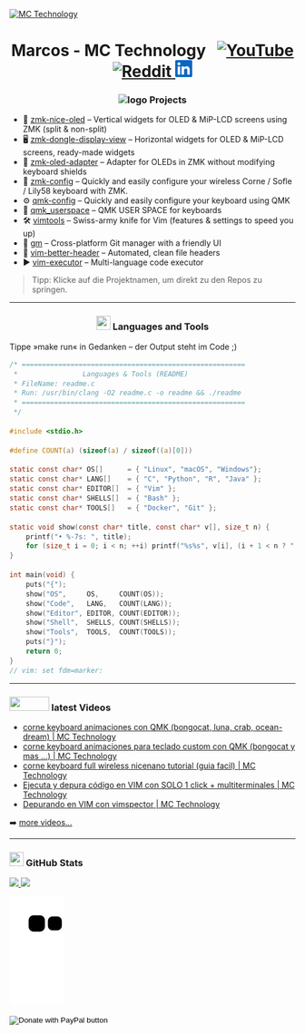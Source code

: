 [![MC Technology](src/mctechnology_extendido.GIF)](https://www.youtube.com/c/mctechnology17)

<h1 align="center">
  Marcos - MC Technology
  &nbsp;
  <a href="https://youtube.com/@mctechnology17" title="YouTube" target="_blank" rel="noopener">
    <img src="./src/youtube.png" width="30" alt="YouTube">
  </a>
  <a href="https://www.reddit.com/user/mctechnology17" title="Reddit" target="_blank" rel="noopener">
    <img src="./src/reddit.png" width="30" alt="Reddit">
  </a>
  <a href="https://www.linkedin.com/in/marcos-chow-castro-56a300255/" title="LinkedIn" target="_blank" rel="noopener">
    <img src="./src/linkedin.png" width="30" alt="LinkedIn">
  </a>
</h1>

<h3 align="center"><img src="./src/cabeza.GIF" width="30" height="30" alt="logo"> Projects</h3>

- 🔭 [zmk-nice-oled] – Vertical widgets for OLED & MiP-LCD screens using ZMK (split & non-split)
- 🖥️ [zmk-dongle-display-view] – Horizontal widgets for OLED & MiP-LCD screens, ready-made widgets
- 🧩 [zmk-oled-adapter] – Adapter for OLEDs in ZMK without modifying keyboard shields
- 🧰 [zmk-config] – Quickly and easily configure your wireless Corne / Sofle / Lily58 keyboard with ZMK.
- ⚙️ [qmk-config] – Quickly and easily configure your keyboard using QMK
- 👤 [qmk_userspace] – QMK USER SPACE for keyboards
- 🛠️ [vimtools] – Swiss-army knife for Vim (features & settings to speed you up)
- 🌲 [gm] – Cross-platform Git manager with a friendly UI
- 🧾 [vim-better-header] – Automated, clean file headers
- ▶️ [vim-executor] – Multi-language code executor

> Tipp: Klicke auf die Projektnamen, um direkt zu den Repos zu springen.

---

<h3 align="center"><img src="./src/0101.GIF" width="25px" height="25px"> Languages and Tools</h3>

Tippe »make run« in Gedanken – der Output steht im Code ;)

```c
/* =======================================================
 *                Languages & Tools (README)
 * FileName: readme.c
 * Run: /usr/bin/clang -O2 readme.c -o readme && ./readme
 * =======================================================
 */

#include <stdio.h>

#define COUNT(a) (sizeof(a) / sizeof((a)[0]))

static const char* OS[]      = { "Linux", "macOS", "Windows"};
static const char* LANG[]    = { "C", "Python", "R", "Java" };
static const char* EDITOR[]  = { "Vim" };
static const char* SHELLS[]  = { "Bash" };
static const char* TOOLS[]   = { "Docker", "Git" };

static void show(const char* title, const char* v[], size_t n) {
    printf("• %-7s: ", title);
    for (size_t i = 0; i < n; ++i) printf("%s%s", v[i], (i + 1 < n ? ", " : "\n"));
}

int main(void) {
    puts("{");
    show("OS",     OS,     COUNT(OS));
    show("Code",   LANG,   COUNT(LANG));
    show("Editor", EDITOR, COUNT(EDITOR));
    show("Shell",  SHELLS, COUNT(SHELLS));
    show("Tools",  TOOLS,  COUNT(TOOLS));
    puts("}");
    return 0;
}
// vim: set fdm=marker:
```

---

<h3 align="left"><img src="./src/youtube.gif" width="70px" height="25px"> latest Videos</h3>

<!-- YOUTUBE:START -->
- [corne keyboard animaciones con QMK &lpar;bongocat, luna, crab, ocean-dream&rpar; | MC Technology](https://www.youtube.com/shorts/_dswDmpqY0A)
- [corne keyboard animaciones para teclado custom con QMK &lpar;bongocat y mas ...&rpar; | MC Technology](https://www.youtube.com/watch?v=w9Z_ODrKhvQ)
- [corne keyboard full wireless nicenano tutorial &lpar;guia facil&rpar; | MC Technology](https://www.youtube.com/watch?v=YVi7ROevBAI)
- [Ejecuta y depura código en VIM con SOLO 1 click + multiterminales | MC Technology](https://www.youtube.com/watch?v=uba3mR7RNhg)
- [Depurando en VIM con vimspector | MC Technology](https://www.youtube.com/watch?v=wIU6Roqmljs)
<!-- YOUTUBE:END -->

➡️ [more videos...](https://www.youtube.com/channel/UC_mYh5PYPHBJ5YYUj8AIkcw)

---

<h3 align="left"><img src="./src/estadistica2.gif" width="25px" height="25px"> GitHub Stats</h3>

<div>
  <a href="https://github.com/mctechnology17">
  <img height="180em" src="https://github-readme-stats.vercel.app/api?username=mctechnology17&show_icons=true&theme=radical&include_all_commits=true&count_private=true"/>
  <img height="180em" src="https://github-readme-stats.vercel.app/api/top-langs/?username=mctechnology17&layout=compact&langs_count=7&theme=radical"/>
</div>

![Snake animation](https://github.com/mctechnology17/mctechnology17/blob/output/github-contribution-grid-snake.svg)


<form action="https://www.paypal.com/donate" method="post" target="_top">
<input type="hidden" name="hosted_button_id" value="A9ZCHSS5K6SS8" />
<input type="image" src="https://www.paypalobjects.com/en_US/DK/i/btn/btn_donateCC_LG.gif" border="0" name="submit" title="PayPal - The safer, easier way to pay online!" alt="Donate with PayPal button" />

[zmk-config]: https://github.com/mctechnology17/zmk-config
[zmk-dongle-display-view]: https://github.com/mctechnology17/zmk-dongle-display-view
[zmk-oled-adapter]: https://github.com/mctechnology17/zmk-oled-adapter
[zmk-nice-oled]: https://github.com/mctechnology17/zmk-nice-oled

[niceview]: https://nicekeyboards.com/nice-view/
[oled]: https://keycapsss.com/keyboard-parts/parts/80/0.91-oled-lcd-display-128x32-ssd1306-i2c
[nice-view]: https://nicekeyboards.com/nice-view
[puchi_ble_v1]: (https://keycapsss.com/keyboard-parts/mcu-controller/202/puchi-ble-wireless-microcontroller-pro-micro-replacement?number=KC10157_SWITCH&c=18)
[seeeduino_xiao_ble]: (https://keycapsss.com/keyboard-parts/mcu-controller/212/seeed-studio-xiao-nrf52840-rp2040-esp32c3?number=KC10167_NRF)
[nice_nano_v2]: (https://nicekeyboards.com/nice-nano)
[keymap-editor]: https://nickcoutsos.github.io/keymap-editor/
[ZMK firmware]: https://github.com/zmkfirmware/zmk/
[ZMK documentation]: https://zmk.dev/docs/user-setup
[ZMK keycodes]: https://zmk.dev/docs/codes
[ZMK Discord]: https://zmk.dev/community/discord/invite

[qmk-config]: https://github.com/mctechnology17/qmk-config
[qmk_userspace]: https://github.com/mctechnology17/qmk_userspace

[git]: (https://github.com/git-guides/install-git)

[github]: https://github.com/mctechnology17
[twitter]: https://twitter.com/mctechnology17
[youtube]: https://www.youtube.com/c/mctechnology17
[instagram]: https://www.instagram.com/mctechnology17/
[facebook]: https://m.facebook.com/mctechnology17/
[reddit]: https://www.reddit.com/user/mctechnology17

[vim-executor]: https://github.com/mctechnology17/vim-executor
[vim-better-header]: https://github.com/mctechnology17/vim-better-header
[gm]: https://github.com/mctechnology17/gm
[vimtools]: https://github.com/mctechnology17/vimtools

[jailbreakrepo]: https://mctechnology17.github.io/
[uiglitch]: https://repo.packix.com/package/com.mctechnology.uiglitch/
[uiswitches]: https://repo.packix.com/package/com.mctechnology.uiswitches/
[uibadge]: https://repo.packix.com/package/com.mctechnology.uibadge/

[youtuberepo]: https://github.com/mctechnology17/youtube_repo_mc_technology

[youtube]: https://www.youtube.com/c/mctechnology17
[reddit]:https://www.reddit.com/user/mctechnology17
